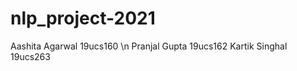 # nlp_project-2021

Aashita Agarwal  19ucs160 \n
Pranjal Gupta    19ucs162
Kartik Singhal   19ucs263
